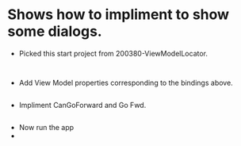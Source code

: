 # Shows how to impliment to show some dialogs.

- Picked this start project from 200380-ViewModelLocator.


```xml



```

- Add View Model properties corresponding to the bindings above.

```cs


```

- Impliment CanGoForward and Go Fwd.
```cs


```

- Now run the app
- 